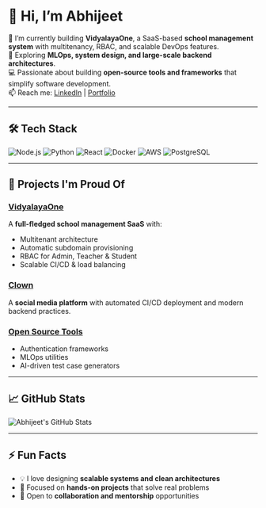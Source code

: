 # 👋 Hi, I’m Abhijeet

🔭 I’m currently building **VidyalayaOne**, a SaaS-based **school management system** with multitenancy, RBAC, and scalable DevOps features.  
🌱 Exploring **MLOps, system design, and large-scale backend architectures**.  
💻 Passionate about building **open-source tools and frameworks** that simplify software development.  
📫 Reach me: [LinkedIn](https://www.linkedin.com/in/abhijeet) | [Portfolio](https://abhijeet.dev)

---

## 🛠 Tech Stack

![Node.js](https://img.shields.io/badge/-Node.js-339933?style=flat-square&logo=node.js&logoColor=white)
![Python](https://img.shields.io/badge/-Python-3776AB?style=flat-square&logo=python&logoColor=white)
![React](https://img.shields.io/badge/-React-61DAFB?style=flat-square&logo=react&logoColor=black)
![Docker](https://img.shields.io/badge/-Docker-2496ED?style=flat-square&logo=docker&logoColor=white)
![AWS](https://img.shields.io/badge/-AWS-232F3E?style=flat-square&logo=amazon-aws&logoColor=white)
![PostgreSQL](https://img.shields.io/badge/-PostgreSQL-4169E1?style=flat-square&logo=postgresql&logoColor=white)

---

## 🚀 Projects I'm Proud Of

### [VidyalayaOne](https://github.com/abhijeet/vidyalayaone)
A **full-fledged school management SaaS** with:
- Multitenant architecture
- Automatic subdomain provisioning
- RBAC for Admin, Teacher & Student
- Scalable CI/CD & load balancing

### [Clown](https://github.com/abhijeet/clown)
A **social media platform** with automated CI/CD deployment and modern backend practices.

### [Open Source Tools](https://github.com/abhijeet)
- Authentication frameworks
- MLOps utilities
- AI-driven test case generators

---

## 📈 GitHub Stats

![Abhijeet's GitHub Stats](https://github-readme-stats.vercel.app/api?username=avngrstark62&show_icons=true&theme=radical)

---

## ⚡ Fun Facts

- 💡 I love designing **scalable systems and clean architectures**
- 🎯 Focused on **hands-on projects** that solve real problems
- 🤝 Open to **collaboration and mentorship** opportunities
